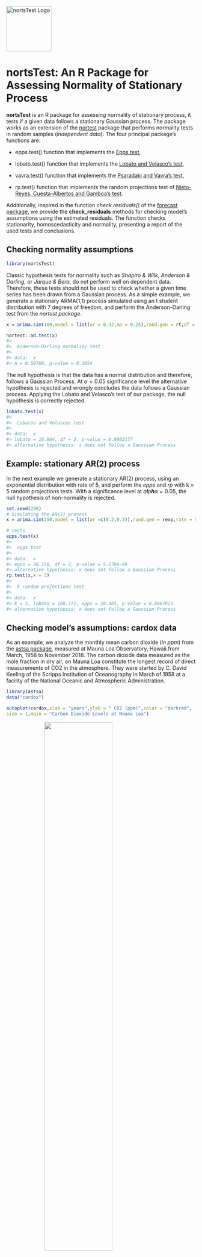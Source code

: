 <img src="man/figures/logo.png" width = 120 alt="nortsTest Logo"/>

**nortsTest: An R Package for Assessing Normality of Stationary Process**
======================================================================

**nortsTest** is an R package for assessing normality of stationary
process, it tests if a given data follows a stationary Gaussian process.
The package works as an extension of the
[nortest](https://cran.r-project.org/web/packages/nortest/index.html)
package that performs normality tests in random samples (*independent
data*). The four principal package’s functions are:

-   epps.test() function that implements the [Epps
    test](https://projecteuclid.org/euclid.aos/1176350618),

-   lobato.test() function that implements the [Lobato and Velasco’s
    test](https://www.researchgate.net/publication/23564884),

-   vavra.test() function that implements the [Psaradaki and Vavra’s
    test](http://www.applied-econometrics.com),

-   rp.test() function that implements the random projections test of
    [Nieto-Reyes, Cuesta-Albertos and Gamboa’s
    test](https://www.sciencedirect.com/science/article/pii/S0167947314000243?via%3Dihub).

Additionally, inspired in the function *check.residuals()* of the
[forecast package](https://www.jstatsoft.org/article/view/v027i03), we
provide the **check\_residuals** methods for checking model’s
assumptions using the estimated residuals. The function checks
stationarity, homoscedasticity and normality, presenting a report of the
used tests and conclusions.

Checking normality assumptions
------------------------------

``` r
library(nortsTest)
```

Classic hypothesis tests for normality such as *Shapiro & Wilk, Anderson
& Darling*, or *Jarque & Bera*, do not perform well on dependent data.
Therefore, these tests should not be used to check whether a given time
series has been drawn from a Gaussian process. As a simple example, we
generate a stationary ARMA(1,1) process simulated using an t student
distribution with 7 degrees of freedom, and perform the Anderson-Darling
test from the *nortest package*.

``` r
x = arima.sim(100,model = list(ar = 0.32,ma = 0.25),rand.gen = rt,df = 7)

nortest::ad.test(x)
#> 
#>  Anderson-Darling normality test
#> 
#> data:  x
#> A = 0.50769, p-value = 0.1954
```

The null hypothesis is that the data has a normal distribution and
therefore, follows a Gaussian Process. At *α* = 0.05 significance level
the alternative hypothesis is rejected and wrongly concludes the data
follows a Gaussian process. Applying the Lobato and Velasco’s test of
our package, the null hypothesis is correctly rejected.

``` r
lobato.test(x)
#> 
#>  Lobatos and Velascos test
#> 
#> data:  x
#> lobato = 16.864, df = 2, p-value = 0.0002177
#> alternative hypothesis: x does not follow a Gaussian Process
```

Example: stationary AR(2) process
---------------------------------

In the next example we generate a stationary AR(2) process, using an
exponential distribution with rate of 5, and perform the *epps* and *rp*
with k = 5 random projections tests. With a significance level at
*a**l**p**h**a* = 0.05, the null hypothesis of non-normality is
rejected.

``` r
set.seed(298)
# Simulating the AR(2) process
x = arima.sim(250,model = list(ar =c(0.2,0.3)),rand.gen = rexp,rate = 5)

# tests
epps.test(x)
#> 
#>  epps test
#> 
#> data:  x
#> epps = 38.158, df = 2, p-value = 5.178e-09
#> alternative hypothesis: x does not follow a Gaussian Process
rp.test(x,k = 5)
#> 
#>  k random projections test
#> 
#> data:  x
#> k = 5, lobato = 188.771, epps = 28.385, p-value = 0.0007823
#> alternative hypothesis: x does not follow a Gaussian Process
```

Checking model’s assumptions: cardox data
-----------------------------------------

As an example, we analyze the monthly mean carbon dioxide (*in ppm*)
from the [astsa
package](https://cran.r-project.org/web/packages/astsa/index.html),
measured at Mauna Loa Observatory, Hawaii.from March, 1958 to November
2018. The carbon dioxide data measured as the mole fraction in dry air,
on Mauna Loa constitute the longest record of direct measurements of CO2
in the atmosphere. They were started by C. David Keeling of the Scripps
Institution of Oceanography in March of 1958 at a facility of the
National Oceanic and Atmospheric Administration.

``` r
library(astsa)
data("cardox")

autoplot(cardox,xlab = "years",ylab = " CO2 (ppm)",color = "darkred",
size = 1,main = "Carbon Dioxide Levels at Mauna Loa")
```

<img src="man/figures/unnamed-chunk-5-1.png" width="60%" style="display: block; margin: auto;" />

The time series clearly has trend and seasonal components, for analyzing
the *cardox* data we proposed a Gaussian linear state space model. We
use the model’s implementation from the [forecast
package](https://github.com/robjhyndman/forecast) as follows:

``` r
library(forecast)
#> 
#> Attaching package: 'forecast'
#> The following object is masked from 'package:astsa':
#> 
#>     gas

model = ets(cardox)
summary(model)
#> ETS(M,A,A) 
#> 
#> Call:
#>  ets(y = cardox) 
#> 
#>   Smoothing parameters:
#>     alpha = 0.5591 
#>     beta  = 0.0072 
#>     gamma = 0.1061 
#> 
#>   Initial states:
#>     l = 314.6899 
#>     b = 0.0696 
#>     s = 0.6611 0.0168 -0.8536 -1.9095 -3.0088 -2.7503
#>            -1.2155 0.6944 2.1365 2.7225 2.3051 1.2012
#> 
#>   sigma:  9e-04
#> 
#>      AIC     AICc      BIC 
#> 3136.280 3137.140 3214.338 
#> 
#> Training set error measures:
#>                     ME     RMSE       MAE         MPE       MAPE      MASE
#> Training set 0.0232403 0.312003 0.2430829 0.006308831 0.06883992 0.1559102
#>                    ACF1
#> Training set 0.07275949
```

The best fitted model is a *multiplicative level, additive trend and
seasonality* state space model. If the model’s assumptions are
satisfied, then the model’s errors behave like a Gaussian stationary
process. These assumptions can be checked using our *check\_residuals*
functions.

In this case, we use an Augmented Dickey-Fuller test for stationary
assumption, and a random projections test for normality.

``` r
check_residuals(model,unit_root = "adf",normality = "rp",plot = TRUE)
#> 
#>  *************************************************** 
#> 
#>  Unit root test for stationarity: 
#> 
#>  Augmented Dickey-Fuller Test
#> 
#> data:  y
#> Dickey-Fuller = -9.7249, Lag order = 8, p-value = 0.01
#> alternative hypothesis: stationary
#> 
#> 
#>  Conclusion: y is stationary
#>  *************************************************** 
#> 
#>  Goodness of fit test for Gaussian Distribution: 
#> 
#>  k random projections test
#> 
#> data:  y
#> k = 2, lobato = 3.8260, epps = 1.3156, p-value = 0.3328
#> alternative hypothesis: y does not follow a Gaussian Process
#> 
#> 
#>  Conclusion: y follows a Gaussian Process
#>  
#>  ***************************************************
```

<img src="man/figures/unnamed-chunk-7-1.png" width="60%" style="display: block; margin: auto;" />

Now that all the model’s assumptions are checked, the model is accepted
and can be used to forecast.

``` r
autoplot(forecast(model,h = 12),include = 100,xlab = "years",ylab = " CO2 (ppm)",
         main = "Forecast: Carbon Dioxide Levels at Mauna Loa")
```

<img src="man/figures/unnamed-chunk-8-1.png" width="60%" style="display: block; margin: auto;" />

How to install nortsTest?
-------------------------

The current development version can be downloaded from GitHub via

``` r
if (!requireNamespace("remotes")) install.packages("remotes")

remotes::install_github("asael697/nortsTest",dependencies = TRUE)
```

Additional test functions
-------------------------

The **nortsTest** package offers additional functions for descriptive
analysis in univariate time series.

-   *uroot.test*: performs unit root test for checking stationary in
    linear time series. The Ljung-Box, Augmented Dickey-Fuller,
    Phillips-Perron and Kpps tests can be selected with the *unit\_root*
    option parameter.

-   *seasonal.test*: performs seasonal unit root test for stationary in
    seasonal time series. The hegy, ch and ocsb tests are available with
    the seasonal option parameter.

-   *arch.test*: for checking the ARCH effect in time series. The
    Ljung-Box and Lagrange Multiplier tests can be selected from the
    *arch* option parameter.

-   *normal.test*: for normal distribution check in time series and
    random samples. The tests presented above can be chosen for
    stationary time series. For random samples (*independent data*), the
    Anderson & Darling, Shapiro & Wilks, and Jarque-Bera tests are
    available with the normality option parameter.

For visual diagnostic, we offer ggplot2 methods for numeric and
time-series data. Most of the functions were adapted from Rob Hyndman’s
[forecast package](https://github.com/robjhyndman/forecast).

-   *autoplot*: For plotting time series objects (*ts class*).

-   *gghist*: histograms for numeric and univariate time series.

-   *ggnorm*: quantile-quantile plot for numeric and univariate time
    series.

-   *ggacf & ggpacf*: partial and auto correlation functions plots for
    numeric and univariate time series.

-   *check\_plot*: summary diagnostic plot for univariate starionary
    time series.

Accepted models for residual check
----------------------------------

Currently our check\_residuals() and check\_plot() methods are valid for
the current models and classes:

-   **ts**: for uni variate time series

-   **numeric**: for numeric vectors

-   **arima0**: from the stats package

-   **Arima**: from the forecast package

-   **fGARCH**: from the fGarch package

-   **lm**: from the stats package

-   **glm**: from the stats package

-   **Holt and Winters**: from the stats and forecast package

-   **ets**: from the forecast package

-   **forecast methods**: from the forecast package.

For overloading more functions, methods or packages, please make a pull
request or send a mail to: asael\_am@hotmail.com

References
----------

-   Epps, T.W. (1987). Testing that a stationary time series is
    Gaussian. *The Annals of Statistic*. 15(4), 1683-1698. Url:
    (<a href="http://www.jstor.org/stable/2336512" class="uri">http://www.jstor.org/stable/2336512</a>).
    [doi:10.1214/aos/1176350618](http://www.jstor.org/stable/2336512)

-   Nieto-Reyes, A., Cuesta-Albertos, J. & Gamboa, F. (2014). A
    random-projection based test of Gaussianity for stationary
    processes. *Computational Statistics & Data Analysis, Elsevier*.
    75(C), 124-141.
    url:(<a href="http://www.sciencedirect.com/science/article/pii/S0167947314000243" class="uri">http://www.sciencedirect.com/science/article/pii/S0167947314000243</a>).
    [doi:https://doi.org/10.1016/j.csda.2014.01.013](ttp://www.sciencedirect.com/science/article/pii/S0167947314000243)

-   Lobato, I., & Velasco, C. (2004). A simple test of normality for
    time series. *Journal Econometric Theory*. 20(4), 671-689.
    [doi:10.1017/S0266466604204030]().

-   Psaradakis, Z. & Vavra, M. (2017). A distance test of normality for
    a wide class of stationary process. *Journal of Econometrics and
    Statistics*. 2, 50-60.
    url:(<a href="http://www.sciencedirect.com/science/article/pii/S2452306216300296" class="uri">http://www.sciencedirect.com/science/article/pii/S2452306216300296</a>).
    [doi:https://doi.org/10.1016/j.ecosta.2016.11.005](http://www.sciencedirect.com/science/article/pii/S2452306216300296)

-   Hyndman, R. & Khandakar, Y. (2008). Automatic time series
    forecasting: the forecast package for R. *Journal of Statistical
    Software*. 26(3), 1-22. Url:
    (<a href="http://www.jstatsoft.org/article/view/v027i03" class="uri">http://www.jstatsoft.org/article/view/v027i03</a>).
